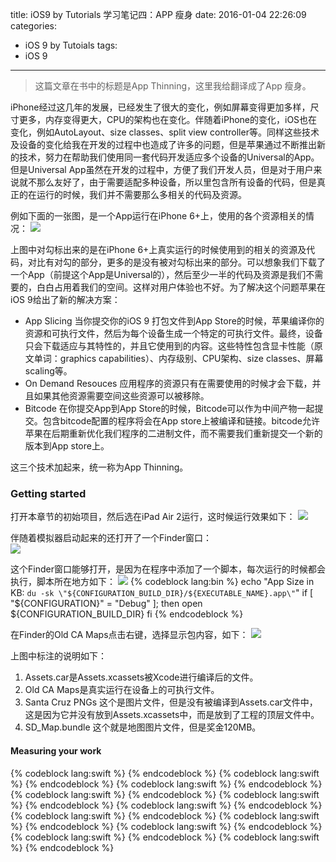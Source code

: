 title: iOS9 by Tutorials 学习笔记四：APP 瘦身
date: 2016-01-04 22:26:09
categories:
  - iOS 9 by Tutoials
tags:
  - iOS 9
---

>这篇文章在书中的标题是App Thinning，这里我给翻译成了App 瘦身。   

iPhone经过这几年的发展，已经发生了很大的变化，例如屏幕变得更加多样，尺寸更多，内存变得更大，CPU的架构也在变化。伴随着iPhone的变化，iOS也在变化，例如AutoLayout、size classes、split view controller等。同样这些技术及设备的变化给我在开发的过程中也造成了许多的问题，但是苹果通过不断推出新的技术，努力在帮助我们使用同一套代码开发适应多个设备的Universal的App。但是Universal App虽然在开发的过程中，方便了我们开发人员，但是对于用户来说就不那么友好了，由于需要适配多种设备，所以里包含所有设备的代码，但是真正的在运行的时候，我们并不需要那么多相关的代码及资源。    

例如下面的一张图，是一个App运行在iPhone 6+上，使用的各个资源相关的情况：
![](/images/2016.01.04.01.png)   

上图中对勾标出来的是在iPhone 6+上真实运行的时候使用到的相关的资源及代码，对比有对勾的部分，更多的是没有被对勾标出来的部分。可以想象我们下载了一个App（前提这个App是Universal的），然后至少一半的代码及资源是我们不需要的，白白占用着我们的空间。这样对用户体验也不好。为了解决这个问题苹果在iOS 9给出了新的解决方案：

<!---more--->

* App Slicing 当你提交你的iOS 9 打包文件到App Store的时候，苹果编译你的资源和可执行文件，然后为每个设备生成一个特定的可执行文件。最终，设备只会下载适应与其特性的，并且它使用到的内容。这些特性包含显卡性能（原文单词：graphics capabilities）、内存级别、CPU架构、size classes、屏幕 scaling等。  
* On Demand Resouces 应用程序的资源只有在需要使用的时候才会下载，并且如果其他资源需要空间这些资源可以被移除。
* Bitcode 在你提交App到App Store的时候，Bitcode可以作为中间产物一起提交。包含bitcode配置的程序将会在App store上被编译和链接。bitcode允许苹果在后期重新优化我们程序的二进制文件，而不需要我们重新提交一个新的版本到App store上。   

这三个技术加起来，统一称为App Thinning。

### Getting started   
打开本章节的初始项目，然后选在iPad Air 2运行，这时候运行效果如下：
![](/images/2016.01.04.02.png)

伴随着模拟器启动起来的还打开了一个Finder窗口：  
![](/images/2016.01.04.03.png)

这个Finder窗口能够打开，是因为在程序中添加了一个脚本，每次运行的时候都会执行，脚本所在地方如下：
![](/images/2016.01.04.04.png)
{% codeblock lang:bin %}
echo "App Size in KB:  `du -sk \"${CONFIGURATION_BUILD_DIR}/${EXECUTABLE_NAME}.app\"`"
if [ "${CONFIGURATION}" = "Debug" ]; then
open ${CONFIGURATION_BUILD_DIR}
fi
{% endcodeblock %}   

在Finder的Old CA Maps点击右键，选择显示包内容，如下：
![](/images/2016.01.04.04.png)   

上图中标注的说明如下：
1. Assets.car是Assets.xcassets被Xcode进行编译后的文件。
2. Old CA Maps是真实运行在设备上的可执行文件。
3. Santa Cruz PNGs 这个是图片文件，但是没有被编译到Assets.car文件中，这是因为它并没有放到Assets.xcassets中，而是放到了工程的顶层文件中。
4. SD_Map.bundle 这个就是地图图片文件，但是奖金120MB。

#### Measuring your work


{% codeblock lang:swift %}
{% endcodeblock %}
{% codeblock lang:swift %}
{% endcodeblock %}
{% codeblock lang:swift %}
{% endcodeblock %}
{% codeblock lang:swift %}
{% endcodeblock %}
{% codeblock lang:swift %}
{% endcodeblock %}
{% codeblock lang:swift %}
{% endcodeblock %}
{% codeblock lang:swift %}
{% endcodeblock %}
{% codeblock lang:swift %}
{% endcodeblock %}
{% codeblock lang:swift %}
{% endcodeblock %}
{% codeblock lang:swift %}
{% endcodeblock %}
{% codeblock lang:swift %}
{% endcodeblock %}
